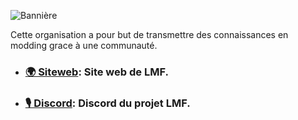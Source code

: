 ![Bannière](https://cdn.lesmoddeursfrancais.fr/banner.jpg)

Cette organisation a pour but de transmettre des connaissances en modding grace à une communauté.

- ### [🌍 Siteweb](https://lesmoddeursfrancais.fr/): Site web de LMF.
- ### [🎙 Discord](https://discord.lesmoddeursfrancais.fr/): Discord du projet LMF.
